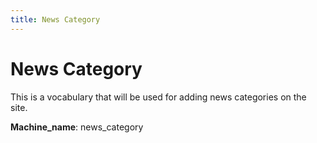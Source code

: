 ```yaml
---
title: News Category
---
```


# News Category
This is a vocabulary that will be used for adding news categories on the site.

**Machine_name**: news_category
